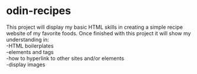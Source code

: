 # odin-recipes

This project will display my basic HTML skills in creating a simple recipe website of my favorite foods.
Once finished with this project it will show my understanding in:\
-HTML boilerplates\
-elements and tags\
-how to hyperlink to other sites and/or elements\
-display images